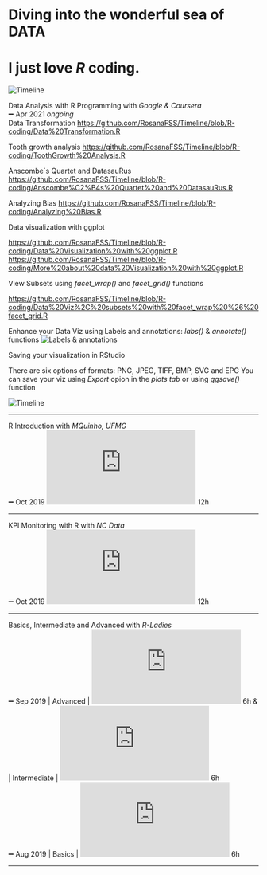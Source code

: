 # Diving into the wonderful sea of DATA
# I just love *_R_* coding.
![Timeline](https://github.com/RosanaFSS/Timeline/blob/R-coding/giphy.gif)

Data Analysis with R Programming with _Google & Coursera_\
:heavy_minus_sign: Apr 2021 _ongoing_\
Data Transformation  https://github.com/RosanaFSS/Timeline/blob/R-coding/Data%20Transformation.R

Tooth growth analysis  https://github.com/RosanaFSS/Timeline/blob/R-coding/ToothGrowth%20Analysis.R

Anscombe´s Quartet and DatasauRus  https://github.com/RosanaFSS/Timeline/blob/R-coding/Anscombe%C2%B4s%20Quartet%20and%20DatasauRus.R

Analyzing Bias https://github.com/RosanaFSS/Timeline/blob/R-coding/Analyzing%20Bias.R

Data visualization with ggplot

https://github.com/RosanaFSS/Timeline/blob/R-coding/Data%20Visualization%20with%20ggplot.R
https://github.com/RosanaFSS/Timeline/blob/R-coding/More%20about%20data%20Visualization%20with%20ggplot.R


View Subsets using _facet_wrap()_ and _facet_grid()_ functions

https://github.com/RosanaFSS/Timeline/blob/R-coding/Data%20Viz%2C%20subsets%20with%20facet_wrap%20%26%20facet_grid.R



Enhance your Data Viz using Labels and annotations: _labs()_ & _annotate()_ functions ![Labels & annotations](https://github.com/RosanaFSS/Timeline/blob/R-coding/Data%20Viz%2C%20Labels%20%26%20Annotations.R)


Saving your visualization in RStudio

There are six options of formats: PNG, JPEG, TIFF, BMP, SVG and EPG
You can save your viz using _Export_ opion in the _plots tab_ or using _ggsave()_ function

![Timeline]( https://github.com/RosanaFSS/Timeline/blob/R-coding/Plot%2C%20Palmer%20Penguins%2C%20Body%20Mass%20vs%20Flipper%20Length.png)


__________________________________________



R Introduction with _MQuinho, UFMG_\
:heavy_minus_sign: Oct 2019 ![certificate](https://github.com/RosanaFSS/Timeline/blob/R-coding/04%20%20MQuinho%2C%20Introdu%C3%A7%C3%A3o%20R%2C%20out%202019.pdf) 12h

__________________________________________
KPI Monitoring with R with _NC Data_\
:heavy_minus_sign: Oct 2019 ![certificate](https://github.com/RosanaFSS/Timeline/blob/R-coding/05%20%20NC%20Data%2C%20Monitoramento%20de%20Indicadores%20com%20R%2C%20out%202019.pdf) 12h

__________________________________________
Basics, Intermediate and Advanced with _R-Ladies_\
:heavy_minus_sign: Sep 2019   | Advanced | ![certificate]( https://github.com/RosanaFSS/Timeline/blob/R-coding/03%20%20R%20Avan%C3%A7ado%2C%20set%202019.pdf) 6h  & 
| Intermediate | ![certificate]( https://github.com/RosanaFSS/Timeline/blob/R-coding/02%20%20R%20Intermedi%C3%A1rio%2C%20set%202019.pdf) 6h\
:heavy_minus_sign: Aug 2019  | Basics | ![certificate]( https://github.com/RosanaFSS/Timeline/blob/R-coding/01%20%20R%20B%C3%A1sico.%20ago%202019.pdf) 6h

__________________________________________
